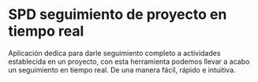 # SPD seguimiento de proyecto en tiempo real

Aplicación dedica para darle seguimiento completo a actividades establecida en un proyecto, con esta herramienta podemos llevar a acabo un seguimiento en tiempo real. De una manera fácil, rápido e intuitiva.
